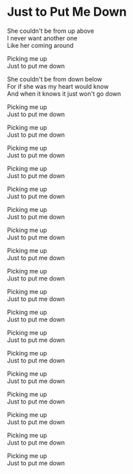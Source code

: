 # Just to Put Me Down  

She couldn't be from up above  
I never want another one  
Like her coming around  

Picking me up  
Just to put me down  

She couldn't be from down below  
For if she was my heart would know  
And when it knows it just won't go down  

Picking me up  
Just to put me down  

Picking me up  
Just to put me down  

Picking me up  
Just to put me down  

Picking me up  
Just to put me down  

Picking me up  
Just to put me down  

Picking me up  
Just to put me down  

Picking me up  
Just to put me down  

Picking me up  
Just to put me down  

Picking me up  
Just to put me down  

Picking me up  
Just to put me down  

Picking me up  
Just to put me down  

Picking me up  
Just to put me down  

Picking me up  
Just to put me down  

Picking me up  
Just to put me down  

Picking me up  
Just to put me down  

Picking me up  
Just to put me down  

Picking me up  
Just to put me down  

Picking me up  
Just to put me down  
